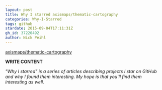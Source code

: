 ```yaml
---
layout: post
title: Why I starred axismaps/thematic-cartography
categories: Why-I-Starred
tags: github
stardate: 2015-09-04T17:11:31Z
gh_id: 37220492
author: Nick Peihl
---
```


[axismaps/thematic-cartography](https://github.com/axismaps/thematic-cartography)

**WRITE CONTENT**

*"Why I starred" is a series of articles describing projects I star on GitHub and why I found them interesting. My hope is that you'll find them interesting as well.*

